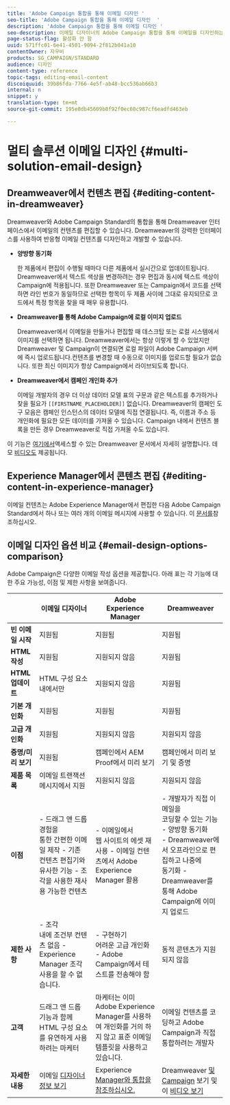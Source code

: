 ```yaml
---
title: 'Adobe Campaign 통합을 통해 이메일 디자인 '
seo-title: 'Adobe Campaign 통합을 통해 이메일 디자인  '
description: 'Adobe Campaign 통합을 통해 이메일 디자인 '
seo-description: 이메일 디자이너의 Adobe Campaign 통합을 통해 이메일을 디자인하는 방법을 살펴볼 수 있습니다.
page-status-flag: 활성화 안 함
uuid: 571ffc01-6e41-4501-9094-2f812b041a10
contentOwner: 자우비
products: SG_CAMPAIGN/STANDARD
audience: 디자인
content-type: reference
topic-tags: editing-email-content
discoiquuid: 39b86fda-7766-4e5f-ab48-bcc536ab66b3
internal: n
snippet: y
translation-type: tm+mt
source-git-commit: 195e8db45609b8f92f0ec60c987cf6eadfd463eb

---
```


# 멀티 솔루션 이메일 디자인 {#multi-solution-email-design}

## Dreamweaver에서 컨텐츠 편집 {#editing-content-in-dreamweaver}

Dreamweaver와 Adobe Campaign Standard의 통합을 통해 Dreamweaver 인터페이스에서 이메일의 컨텐츠를 편집할 수 있습니다. Dreamweaver의 강력한 인터페이스를 사용하여 반응형 이메일 컨텐츠를 디자인하고 개발할 수 있습니다.

* **양방향 동기화**

   한 제품에서 편집이 수행될 때마다 다른 제품에서 실시간으로 업데이트됩니다. Dreamweaver에서 텍스트 색상을 변경하려는 경우 편집과 동시에 텍스트 색상이 Campaign에 적용됩니다. 또한 Dreamweaver 또는 Campaign에서 코드를 선택하면 라인 번호가 동일하므로 선택한 항목이 두 제품 사이에 그대로 유지되므로 코드에서 특정 항목을 찾을 때 매우 유용합니다.

* **Dreamweaver를 통해 Adobe Campaign에 로컬 이미지 업로드**

   Dreamweaver에서 이메일을 만들거나 편집할 때 데스크탑 또는 로컬 시스템에서 이미지를 선택하면 됩니다. Dreamweaver에서는 항상 이렇게 할 수 있었지만 Dreamweaver 및 Campaign이 연결되면 로컬 파일이 Adobe Campaign 서버에 즉시 업로드됩니다.컨텐츠를 변경할 때 수동으로 이미지를 업로드할 필요가 없습니다. 또한 최신 이미지가 항상 Campaign에서 라이브되도록 합니다.

* **Dreamweaver에서 캠페인 개인화 추가**

   이메일 개발자의 경우 더 이상 데이터 모델 표의 구문과 같은 텍스트를 추가하거나 찾을 필요가 `[[FIRSTNAME_PLACEHOLDER]]` 없습니다. Dreamweaver의 캠페인 도구 모음은 캠페인 인스턴스의 데이터 모델에 직접 연결됩니다. 즉, 이름과 주소 등 개인화에 필요한 모든 데이터를 가져올 수 있습니다. Campaign 내에서 컨텐츠 블록을 만든 경우 Dreamweaver로 직접 가져올 수도 있습니다.

이 기능은 [여기에서](https://helpx.adobe.com/dreamweaver/using/working-with-dreamweaver-and-campaign.html)액세스할 수 있는 Dreamweaver 문서에서 자세히 설명합니다. 데모 [비디오도](https://helpx.adobe.com/campaign/kt/acs/using/acs-dreamweaver-integration-feature-video-use.html) 제공됩니다.

## Experience Manager에서 콘텐츠 편집 {#editing-content-in-experience-manager}

이메일 컨텐츠는 Adobe Experience Manager에서 편집한 다음 Adobe Campaign Standard에서 하나 또는 여러 개의 이메일 메시지에 사용할 수 있습니다. 이 [문서를](../../integrating/using/integrating-with-experience-manager.md)참조하십시오.

## 이메일 디자인 옵션 비교 {#email-design-options-comparison}

Adobe Campaign은 다양한 이메일 작성 옵션을 제공합니다. 아래 표는 각 기능에 대한 주요 가능성, 이점 및 제한 사항을 보여줍니다.

<table> 
 <thead> 
  <tr> 
   <th> </th> 
   <th> 이메일 디자이너<br /> </th> 
   <th> Adobe Experience Manager<br /> </th> 
   <th> Dreamweaver<br /> </th> 
  </tr> 
 </thead> 
 <tbody> 
  <tr> 
   <td> <strong>빈 이메일 시작</strong><br /> </td> 
   <td> 지원됨<br /> </td> 
   <td> 지원됨<br /> </td> 
   <td> 지원됨<br /> </td> 
  </tr> 
  <tr> 
   <td> <strong>HTML 작성</strong><br /> </td> 
   <td> 지원됨<br /> </td> 
   <td> 지원되지 않음<br /> </td> 
   <td> 지원됨<br /> </td> 
  </tr> 
  <tr> 
   <td> <strong>HTML 업데이트</strong><br /> </td> 
   <td> HTML 구성 요소 내에서만<br /> </td> 
   <td> 지원되지 않음<br /> </td> 
   <td> 지원됨<br /> </td> 
  </tr> 
  <tr> 
   <td> <strong>기본 개인화</strong><br /> </td> 
   <td> 지원됨<br /> </td> 
   <td> 지원됨<br /> </td> 
   <td> 지원됨<br /> </td> 
  </tr> 
  <tr> 
   <td> <strong>고급 개인화</strong><br /> </td> 
   <td> 지원됨<br /> </td> 
   <td> 지원되지 않음<br /> </td> 
   <td> 지원되지 않음<br /> </td> 
  </tr> 
  <tr> 
   <td> <strong>증명/미리 보기</strong><br /> </td> 
   <td> 지원됨<br /> </td> 
   <td> 캠페인에서 AEM<br /> Proof에서 미리 보기<br /> </td> 
   <td> 캠페인에서 미리 보기 및 증명<br /> </td> 
  </tr> 
  <tr> 
   <td> <strong>제품 목록</strong><br /> </td> 
   <td> 이메일 트랜잭션 메시지에서 지원<br /> </td> 
   <td> 지원되지 않음<br /> </td> 
   <td> 지원되지 않음<br /> </td> 
  </tr> 
  <tr> 
   <td> <strong>이점</strong><br /> </td> 
   <td> 
     - 드래그 앤 드롭 경험을<br/>통한 간편한 이메일 제작 - 기존 컨텐츠 편집기와<br/>유사한 기능 - 조각을 사용한 재사용 가능한 컨텐츠
  </td> 
   <td> 
     - 이메일에서<br/>웹 사이트의 에셋 재사용 - 이메일 컨텐츠에서 Adobe Experience Manager 활용
    </td> 
   <td> 
    - 개발자가 직접 이메일을<br/>코딩할 수 있는 기능 - 양방향 동기화<br/>- Dreamweaver에서 오프라인으로 편집하고 나중에<br/>동기화 - Dreamweaver를 통해 Adobe Campaign에 이미지 업로드
  </td> 
  </tr> 
  <tr> 
   <td> <strong>제한 사항</strong><br /> </td> 
   <td> 
     - 조각<br/>내에 조건부 컨텐츠 없음 - Experience Manager 조각 사용을 할 수 없습니다.
  </td> 
   <td> 
     - 구현하기<br/>어려운 고급 개인화 - Adobe Campaign에서 테스트를 전송해야 함
  </td> 
   <td> 동적 콘텐츠가 지원되지 않음<br /> </td> 
  </tr> 
  <tr> 
   <td> <strong>고객</strong><br /> </td> 
   <td> 드래그 앤 드롭 기능과 함께 HTML 구성 요소를 유연하게 사용하려는 마케터<br /> </td> 
   <td> 마케터는 이미 Adobe Experience Manager를 사용하여 개인화를 거의 하지 않고 표준 이메일 템플릿을 사용하고 있습니다.<br /> </td> 
   <td> 이메일 컨텐츠를 코딩하고 Adobe Campaign과 직접 통합하려는 개발자<br /> </td> 
  </tr> 
  <tr> 
   <td> <strong>자세한 내용</strong><br /> </td> 
   <td> 이메일 <a href="../../designing/using/overview.md">디자이너 정보 보기</a><br /> </td> 
   <td> Experience <a href="../../integrating/using/integrating-with-experience-manager.md">Manager와 통합을 참조하십시오.</a><br /> </td> 
   <td> Dreamweaver <a href="https://helpx.adobe.com/dreamweaver/using/working-with-dreamweaver-and-campaign.html">및 Campaign</a> 보기 및 이 <a href="https://helpx.adobe.com/campaign/kt/acs/using/acs-dreamweaver-integration-feature-video-use.html">비디오 보기</a><br /> </td> 
  </tr> 
 </tbody> 
</table>
